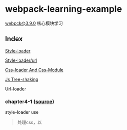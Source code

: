 # webpack-learning-example



webpck@3.9.0 核心模块学习



## Index

[Style-loader](https://github.com/gulijian/webpack-learning-example/blob/master/README.md#chapter4-1-source)

[Style-loader/url](https://github.com/gulijian/webpack-learning-example/blob/master/README.md#chapter4-2-source)

[Css-loader And Css-Module](https://github.com/gulijian/webpack-learning-example/blob/master/README.md#chapter4-3-source)

[Js Tree-shaking](https://github.com/gulijian/webpack-learning-example/blob/master/README.md#chapter5-1-source)

[Url-loader](https://github.com/gulijian/webpack-learning-example/blob/master/README.md#chapter6-1-source)

### chapter4-1 ([source](https://github.com/gulijian/webpack-learning-example/tree/master/chapter4-1))

style-loader use

> 处理css，以<style>标签形式引入css

##### app.js

```js
import './css/app.css'
```

##### app.css

```Css
html {
    background: #00bcd4b5;
}
```

##### index.html

```html
<!DOCTYPE html>
<html lang="en">
<body>
    <script src="./dist/app.bundle.js"></script>
</body>
</html>
```

##### webpack.config.js

```Js
var path = require('path')

module.exports = {
    entry: {
        'app': './src/app.js'
    },

    output: {
        path: path.resolve(__dirname,'./dist/'),
        filename: '[name].bundle.js'
    },

    module: {
        rules: [
            {
                test: /\.css$/,
                use: [
                    {
                        loader: 'style-loader'
                    },
                    {
                        loader: 'css-loader'
                    }
                ]
            }
        ]
    }
}
```

### chapter4-2 ([source](https://github.com/gulijian/webpack-learning-example/tree/master/chapter4-2))

style-loader/url use

> 处理css，以<link>标签形式引入css

##### app.js

```Js
import './css/app.css'
```

##### app.css

```Css
html {
    background: #00bcd4b5;   
}

#styleLoaderUrl {
    font-size: 30px;
    color: white;
    text-align: center;
}
```

#### index.html

```Html
<!DOCTYPE html>
<html lang="en">
<body>
    <span id="styleLoaderUrl"> hello style-loader/url</span>
    <script src="./dist/app.bundle.js"></script>
</body>
</html>
```

##### webpak.config.js

````Js
var path = require('path')

module.exports = {
    entry: {
        'app': './src/app.js'
    },

    output: {
        path: path.resolve(__dirname,'./dist/'),
        publicPath: './dist/',
        filename: '[name].bundle.js'
    },

    module: {
        rules: [
            {
                test: /\.css$/,
                use: [
                    {
                        loader: 'style-loader/url'
                    },
                    {
                        loader: 'file-loader'
                    }
                ]
            }
        ]
    }
}
````

### chapter4-3 ([source](https://github.com/gulijian/webpack-learning-example/tree/master/chapter4-3))

css-loader and css-module use

> 处理css，支持 css-module 形式

##### app.js

```js
import app1 from './css/app1.css'

import app2 from  './css/app2.css'

var app = document.getElementById('app');

// 使用样式
app.innerHTML = '<div class = "'+app1.box+'"></div>'
```

##### app1.css

```css
.box {
    composes: borderBox from './app2.css';
    height: 200px;
    width: 200px;
    border-radius: 4px;
    background: #76d4e0ab;
    margin: 0 auto;
}
```

##### app2.css

```Css
.borderBox {
    border: 4px solid #e87ff5;
}
```

##### index.html

```html
<!DOCTYPE html>
<html lang="en">
<body>
    <div id="app"></div>
    <script src="./dist/app.bundle.js"></script>
</body>
</html>
```

##### webpack.config.js

```Js
var path = require('path')

module.exports = {
    entry: {
        'app': './src/app.js'
    },

    output: {
        path: path.resolve(__dirname,'./dist/'),
        filename: '[name].bundle.js'
    },

    module: {
        rules: [
            {
                test: /\.css$/,
                use: [
                    {
                        loader: 'style-loader'
                    },
                    {
                        loader: 'css-loader',
                        options: {
                            minimize: true,  // 启用压缩
                            modules: true    // 启用 css module
                        }
                    }
                ]
            }
        ]
    }
}	
```

### chapter5-1 ([source](https://github.com/gulijian/webpack-learning-example/tree/master/chapter5-1))

UglifyJsPlugin  use

> 使用 **UglifyJsPlugin** 插件； 不打包没有使用的 js

##### util.js

```Js
export function a (){
    return 'this is a';
}

export function b (){
    return 'this is b';
}

export function c (){
    return 'this is c';
}
```

##### app.js

```Js
import { a } from './common/util.js'

console.log(a())
```

##### index.html

```Html
<!DOCTYPE html>
<html lang="en">
<body>
    <script src="./dist/app.bundle.js"></script>
</body>
</html>
```

#####  webpack.config.js

```Js
var webpack = require('webpack')
var path = require('path')

module.exports = {
    entry: {
        'app': './src/app.js',
        
    },

    output: {
        path: path.resolve(__dirname,'./dist/'),
        filename: '[name].bundle.js'
    },

    plugins: [
        new webpack.optimize.UglifyJsPlugin()
    ]
}
```

> app.js 中只使用了 util.js 中的 a 函数 打包的时候只会打包 a 函数；因为 b 和  c 函数没有使用到，则不会被打包

### chapter6-1 ([source](https://github.com/gulijian/webpack-learning-example/tree/master/chapter6-1))

url-loader use

> 图片文件处理

##### app.js

```Js
var img1 = document.getElementById('img1')
var img2 = document.getElementById('img2')

img1.src = require('./assets/img1.jpg')
img2.src = require('./assets/img2.png')
```

##### index.html

```html
<!DOCTYPE html>
<html lang="en">
<body>
     <!-- size < 30kb -->
     <img id="img1"/>

    <!-- size > 30kb -->
    <img id="img2">
    
    <script src="./dist/app.bundle.js"></script>
</body>
</html>
```

##### webpack.config.js

```js
var path = require('path')

module.exports = {

    entry: {
        'app': './src/app.js',
    },

    output: {
        path: path.resolve(__dirname,'./dist/'),
        filename: '[name].bundle.js'
    },

    module: {
        rules: [
            {
                test: /\.(png|jpg|jpeg|gif)$/,
                use: [
                    {
                        loader:'url-loader',
                        options: {
                            limit: 30000
                        }
                    }
                ]
            }
        ]
    }
}
```

> 图片 小于 30kb 会变成base64编码，大于 30kb 会生成图片地址

```html
<img id="img1" src="6443347e97d394b23b05746b2fe41cd1.jpg">
<img id="img2" src="data:image/png;base64,iVBORw0KGgoAXBIWXMAAC4jAAAuIwF4pT92AAAKTWlD"/>
```

